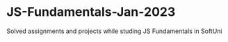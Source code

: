 # JS-Fundamentals-Jan-2023
Solved assignments and projects while studing JS Fundamentals in SoftUni
